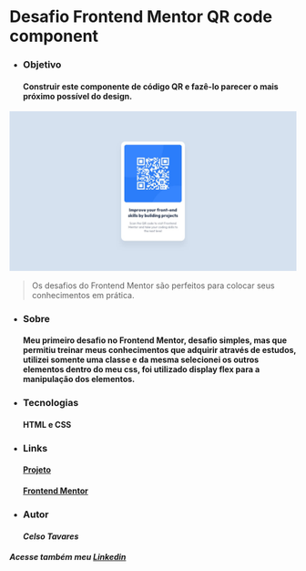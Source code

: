 # Desafio Frontend Mentor QR code component

* ### Objetivo
    #### Construir este componente de código QR e fazê-lo parecer o mais próximo possível do design.

![Arquivo Original](design/desktop-design.jpg)
>Os desafios do Frontend Mentor são perfeitos para colocar seus conhecimentos em prática.
* ### Sobre
    #### Meu primeiro desafio no Frontend Mentor, desafio simples, mas que permitiu treinar meus conhecimentos que adquirir através de estudos, utilizei somente uma classe e da mesma selecionei os outros elementos dentro do meu css, foi utilizado display flex para a manipulação dos elementos.
* ### Tecnologias
    #### HTML e CSS
* ### Links
    #### [Projeto](https://celsotavares.github.io/QR-code-component/)
    #### [Frontend Mentor](https://www.frontendmentor.io/profile/CelsoTavares)
* ### Autor
    #### *Celso Tavares*
   
#####                                           Acesse também meu [Linkedin](https://www.linkedin.com/in/celsotavaresjunior/)


